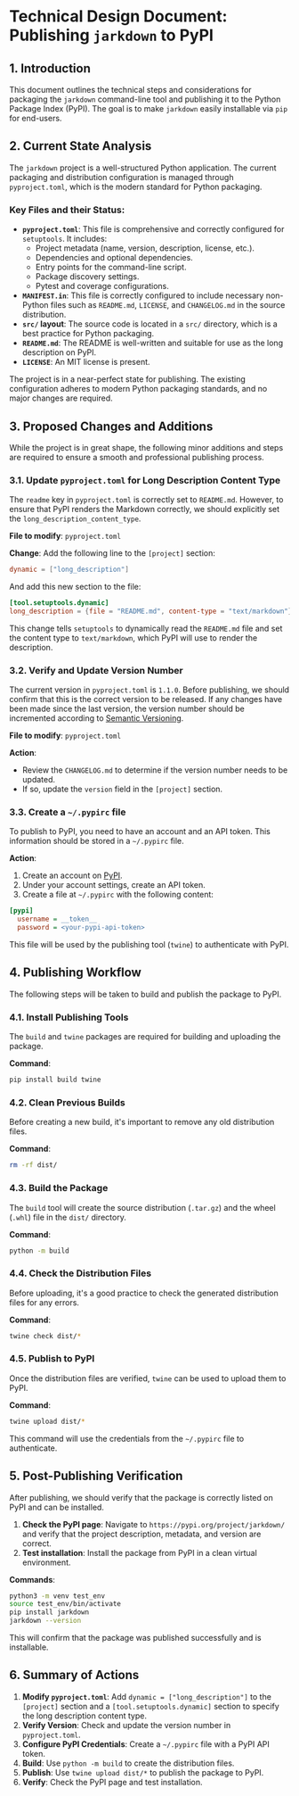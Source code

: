 
# Technical Design Document: Publishing `jarkdown` to PyPI

## 1. Introduction

This document outlines the technical steps and considerations for packaging the `jarkdown` command-line tool and publishing it to the Python Package Index (PyPI). The goal is to make `jarkdown` easily installable via `pip` for end-users.

## 2. Current State Analysis

The `jarkdown` project is a well-structured Python application. The current packaging and distribution configuration is managed through `pyproject.toml`, which is the modern standard for Python packaging.

### Key Files and their Status:

-   **`pyproject.toml`**: This file is comprehensive and correctly configured for `setuptools`. It includes:
    -   Project metadata (name, version, description, license, etc.).
    -   Dependencies and optional dependencies.
    -   Entry points for the command-line script.
    -   Package discovery settings.
    -   Pytest and coverage configurations.
-   **`MANIFEST.in`**: This file is correctly configured to include necessary non-Python files such as `README.md`, `LICENSE`, and `CHANGELOG.md` in the source distribution.
-   **`src/` layout**: The source code is located in a `src/` directory, which is a best practice for Python packaging.
-   **`README.md`**: The README is well-written and suitable for use as the long description on PyPI.
-   **`LICENSE`**: An MIT license is present.

The project is in a near-perfect state for publishing. The existing configuration adheres to modern Python packaging standards, and no major changes are required.

## 3. Proposed Changes and Additions

While the project is in great shape, the following minor additions and steps are required to ensure a smooth and professional publishing process.

### 3.1. Update `pyproject.toml` for Long Description Content Type

The `readme` key in `pyproject.toml` is correctly set to `README.md`. However, to ensure that PyPI renders the Markdown correctly, we should explicitly set the `long_description_content_type`.

**File to modify**: `pyproject.toml`

**Change**: Add the following line to the `[project]` section:

```toml
dynamic = ["long_description"]
```

And add this new section to the file:
```toml
[tool.setuptools.dynamic]
long_description = {file = "README.md", content-type = "text/markdown"}
```
This change tells `setuptools` to dynamically read the `README.md` file and set the content type to `text/markdown`, which PyPI will use to render the description.

### 3.2. Verify and Update Version Number

The current version in `pyproject.toml` is `1.1.0`. Before publishing, we should confirm that this is the correct version to be released. If any changes have been made since the last version, the version number should be incremented according to [Semantic Versioning](https://semver.org/).

**File to modify**: `pyproject.toml`

**Action**:
-   Review the `CHANGELOG.md` to determine if the version number needs to be updated.
-   If so, update the `version` field in the `[project]` section.

### 3.3. Create a `~/.pypirc` file

To publish to PyPI, you need to have an account and an API token. This information should be stored in a `~/.pypirc` file.

**Action**:
1.  Create an account on [PyPI](https://pypi.org/).
2.  Under your account settings, create an API token.
3.  Create a file at `~/.pypirc` with the following content:

```ini
[pypi]
  username = __token__
  password = <your-pypi-api-token>
```

This file will be used by the publishing tool (`twine`) to authenticate with PyPI.

## 4. Publishing Workflow

The following steps will be taken to build and publish the package to PyPI.

### 4.1. Install Publishing Tools

The `build` and `twine` packages are required for building and uploading the package.

**Command**:
```bash
pip install build twine
```

### 4.2. Clean Previous Builds

Before creating a new build, it's important to remove any old distribution files.

**Command**:
```bash
rm -rf dist/
```

### 4.3. Build the Package

The `build` tool will create the source distribution (`.tar.gz`) and the wheel (`.whl`) file in the `dist/` directory.

**Command**:
```bash
python -m build
```

### 4.4. Check the Distribution Files

Before uploading, it's a good practice to check the generated distribution files for any errors.

**Command**:
```bash
twine check dist/*
```

### 4.5. Publish to PyPI

Once the distribution files are verified, `twine` can be used to upload them to PyPI.

**Command**:
```bash
twine upload dist/*
```

This command will use the credentials from the `~/.pypirc` file to authenticate.

## 5. Post-Publishing Verification

After publishing, we should verify that the package is correctly listed on PyPI and can be installed.

1.  **Check the PyPI page**: Navigate to `https://pypi.org/project/jarkdown/` and verify that the project description, metadata, and version are correct.
2.  **Test installation**: Install the package from PyPI in a clean virtual environment.

**Commands**:
```bash
python3 -m venv test_env
source test_env/bin/activate
pip install jarkdown
jarkdown --version
```

This will confirm that the package was published successfully and is installable.

## 6. Summary of Actions

1.  **Modify `pyproject.toml`**: Add `dynamic = ["long_description"]` to the `[project]` section and a `[tool.setuptools.dynamic]` section to specify the long description content type.
2.  **Verify Version**: Check and update the version number in `pyproject.toml`.
3.  **Configure PyPI Credentials**: Create a `~/.pypirc` file with a PyPI API token.
4.  **Build**: Use `python -m build` to create the distribution files.
5.  **Publish**: Use `twine upload dist/*` to publish the package to PyPI.
6.  **Verify**: Check the PyPI page and test installation.
